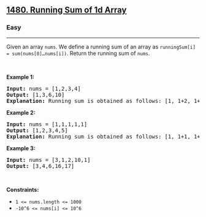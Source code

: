 <h2><a href="https://leetcode.com/problems/running-sum-of-1d-array/">1480. Running Sum of 1d Array</a></h2><h3>Easy</h3><hr><div>Given an array <code>nums</code>. We define a running sum of an array as <code>runningSum[i] = sum(nums[0]…nums[i])</code>. Return the running sum of <code>nums</code>.
<p>&nbsp;</p>

<p><strong>Example 1:</strong></p>

<pre><strong>Input:</strong> nums = [1,2,3,4]
<strong>Output:</strong> [1,3,6,10]
<strong>Explanation:</strong> Running sum is obtained as follows: [1, 1+2, 1+2+3, 1+2+3+4].
</pre>
  
<p><strong>Example 2:</strong></p>

<pre><strong>Input:</strong> nums = [1,1,1,1,1]
<strong>Output:</strong> [1,2,3,4,5]
<strong>Explanation:</strong> Running sum is obtained as follows: [1, 1+1, 1+1+1, 1+1+1+1, 1+1+1+1+1].
</pre>

<p><strong>Example 3:</strong></p>

<pre><strong>Input:</strong> nums = [3,1,2,10,1]
<strong>Output:</strong> [3,4,6,16,17]
</pre>
<p>&nbsp;</p>
<p><strong>Constraints:</strong></p>

<ul>
	<li><code>1 &lt;= nums.length &lt;= 1000</code></li>
  <li><code>-10^6 &lt;= nums[i] &lt;= 10^6</code></li>
</ul>
</div>
